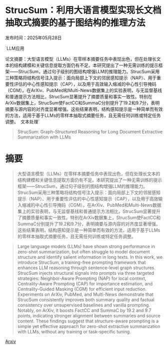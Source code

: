 # StrucSum：利用大语言模型实现长文档抽取式摘要的基于图结构的推理方法

发布时间：2025年05月28日

`LLM应用

论文摘要：大型语言模型（LLMs）在零样本摘要任务中表现出色，但在处理长文本的结构建模和关键信息提取方面仍有不足。本研究提出了一种无需训练的提示框架——StrucSum，通过句子级别的图结构增强LLM的推理能力。StrucSum采用三种策略将结构信号注入提示：面向局部上下文的邻居感知提示（NAP）、用于重要性评估的中心性感知提示（CAP），以及用于高效输入缩减的中心性引导掩码（CGM）。在ArXiv、PubMed和Multi-News数据集上的实验表明，与无监督基线和普通提示方法相比，StrucSum显著提升了摘要质量和事实一致性。特别在ArXiv数据集上，StrucSum使FactCC和SummaC分别提升了19.2和9.7分，表明摘要与源内容的对齐度显著增强。这些结果表明，结构感知提示是一种简单而有效的方法，适用于基于LLMs的零样本抽取式摘要任务，且无需任何训练或特定任务调整。` `文本处理`

> StrucSum: Graph-Structured Reasoning for Long Document Extractive Summarization with LLMs

# 摘要

> 大型语言模型（LLMs）在零样本摘要任务中表现出色，但在处理长文本的结构建模和关键信息提取方面仍有不足。本研究提出了一种无需训练的提示框架——StrucSum，通过句子级别的图结构增强LLM的推理能力。StrucSum采用三种策略将结构信号注入提示：面向局部上下文的邻居感知提示（NAP）、用于重要性评估的中心性感知提示（CAP），以及用于高效输入缩减的中心性引导掩码（CGM）。在ArXiv、PubMed和Multi-News数据集上的实验表明，与无监督基线和普通提示方法相比，StrucSum显著提升了摘要质量和事实一致性。特别在ArXiv数据集上，StrucSum使FactCC和SummaC分别提升了19.2和9.7分，表明摘要与源内容的对齐度显著增强。这些结果表明，结构感知提示是一种简单而有效的方法，适用于基于LLMs的零样本抽取式摘要任务，且无需任何训练或特定任务调整。

> Large language models (LLMs) have shown strong performance in zero-shot summarization, but often struggle to model document structure and identify salient information in long texts. In this work, we introduce StrucSum, a training-free prompting framework that enhances LLM reasoning through sentence-level graph structures. StrucSum injects structural signals into prompts via three targeted strategies: Neighbor-Aware Prompting (NAP) for local context, Centrality-Aware Prompting (CAP) for importance estimation, and Centrality-Guided Masking (CGM) for efficient input reduction. Experiments on ArXiv, PubMed, and Multi-News demonstrate that StrucSum consistently improves both summary quality and factual consistency over unsupervised baselines and vanilla prompting. Notably, on ArXiv, it boosts FactCC and SummaC by 19.2 and 9.7 points, indicating stronger alignment between summaries and source content. These findings suggest that structure-aware prompting is a simple yet effective approach for zero-shot extractive summarization with LLMs, without any training or task-specific tuning.

[Arxiv](https://arxiv.org/abs/2505.22950)